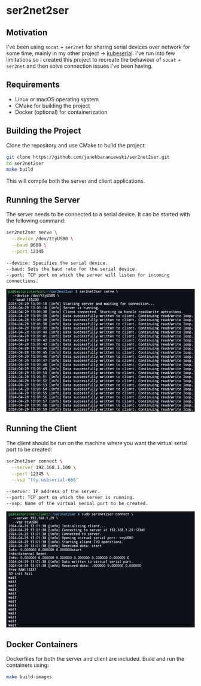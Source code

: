 # ser2net2ser

## Motivation

I've been using `socat` + `ser2net` for sharing serial devices over network for some time, mainly in my other project -> [kubeserial]. I've run into few limitations so I created this project to recreate the behaviour of `socat` + `ser2net` and then solve connection issues I've been having.

## Requirements

- Linux or macOS operating system
- CMake for building the project
- Docker (optional) for containerization

## Building the Project

Clone the repository and use CMake to build the project:

```bash
git clone https://github.com/janekbaraniewski/ser2net2ser.git
cd ser2net2ser
make build
```

This will compile both the server and client applications.

## Running the Server

The server needs to be connected to a serial device. It can be started with the following command:

```bash
ser2net2ser serve \
  --device /dev/ttyUSB0 \
  --baud 9600 \
  --port 12345
```

```text
--device: Specifies the serial device.
--baud: Sets the baud rate for the serial device.
--port: TCP port on which the server will listen for incoming connections.
```

![serve](docs/serve.png)

## Running the Client

The client should be run on the machine where you want the virtual serial port to be created:

```bash
ser2net2ser connect \
  --server 192.168.1.100 \
  --port 12345 \
  --vsp "tty.usbserial-666"
```

```text
--server: IP address of the server.
--port: TCP port on which the server is running.
--vsp: Name of the virtual serial port to be created.
```

![connect](docs/connect.png)

## Docker Containers

Dockerfiles for both the server and client are included. Build and run the containers using:

```bash
make build-images
```

<!-- Links -->

[kubeserial]: https://github.com/janekbaraniewski/kubeserial "KubeSerial"

